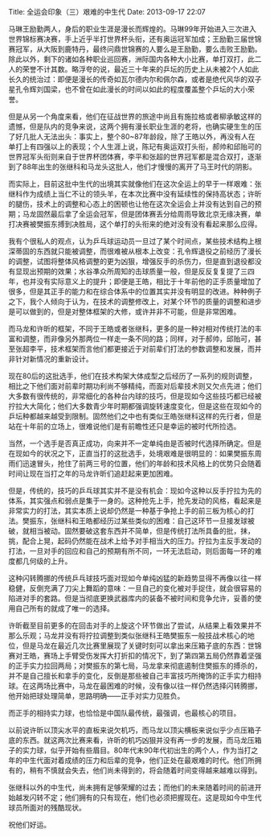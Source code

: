 Title: 全运会印象（三）艰难的中生代
Date: 2013-09-17 22:07 

马琳王励勤两人，身后的职业生涯是漫长而辉煌的。马琳99年开始进入三次进入世界锦标赛决赛，手上近乎半打世界杯头衔，还有奥运冠军加成；王励勤三届世锦赛冠军，从大阪到鹿特丹，最终问鼎世锦赛的人要么是王励勤，要么击败王励勤。除此以外，剩下的诸如各种职业巡回赛，洲际国内各种大小比赛，单打双打，此二人的荣誉不计其数。略浮夸的说，最近三十年来的乒坛的历史上从未被2个人如此长久的统治过：即便是漫长的传奇如瓦尔德内尔和佩尔森，或者是绝代风华的双子星孔令辉刘国梁，也不曾在如此漫长的时间以如此的程度覆盖整个乒坛的大小荣誉。

但是从另一个角度来看，他们在征战世界的旅途中尚且有施拉格或者柳承敏这样的遗憾，但是队内的竞争来说，这两个拥有漫长职业生涯的老将，也确实硬生生的压了好几批人无法出头：事实上，整个80~87年龄段，除了王皓以外，再没有人在单打上有四强以上的表现；个人生涯上说，陈玘有奥运双打头衔，郝帅和邱贻可的世界冠军头衔则来自于世界杯团体赛，李平和张超的世界冠军都是混合双打，逐渐到了88年出生的张继科和马龙头这批人，他们才慢慢的离开了马王时代的阴影。

而实际上，目前这批中生代的出境其实就像他们在这次全运上的早于一样艰难：张继科作为成绩上当仁不让的领头羊，在本次比赛中没有延续性的保持高状态；许昕的腿伤，技术上的调整和心态上的困顿也让他在这次全运会上并没有达到自己的预期；马龙固然最后拿了全运会冠军，但是团体赛丢分给周雨导致北京无缘决赛，单打决赛被樊振东搏到决胜局，这个单打的头衔来的绝对没有没有看起来那么应得。

我有个很私人的观点，认为乒乓球运动员一旦过了某个时间点，某些技术结构上根深蒂固的东西就只能被调整，而很难被从根本上改变：孔令辉退役之前经历了漫长的调整，试图将整体风格调整的更为凶狠，增强反手的杀伤力，但是直到退役都没有显现出预期的效果；水谷凖众所周知的击球质量一般，但是反反复复提了三四年，也并没有实际意义上的提升；即便是王皓，相比于十年前他的正手质量增加了很多，但是其正手的能力和在综合体系中的位置其实并没有明显的改进。种种例子之下，我个人倾向于认为，在技术的调整修改上，对某个环节的质量的调整和进步是可以做到的，但是对整体框架的大修，或许并非不可能，但是非常困难。

而马龙和许昕的框架，不同于王皓或者张继科，更多的是一种对相对传统打法的丰富和调整，而非像另外那两位一样走一条不同的路；同样，对于郝帅，邱贻可，甚至张超李平，技术框架而言他们都更接近于对前辈们打法的参数调整和发展，而并非针对新情况的重新设计。

现在80后的这批选手，他们在技术构架大体成型之后经历了一系列的规则调整，相比之下他们面对前辈时期功利尚不够精纯，而面对后辈技术则又欠点先进；他们大多数有很传统的，非常细化的各种台内球的技巧，但是现如今这些技巧都已经被拧拉大大简化；他们大多数青少年时期都强调旋转速度变化，但是这些在现如今的乒坛种都越来越受到限制。固然他们之中也有类似王皓张继科这样的先行者，但是站在十年前的立场上，很难说他们是有前瞻性还只是幸运的被时代所捡选。

当然，一个选手是否真正成功，向来并不一定单纯由是否被时代选择所确定。但是在现如今的状况之下，正直当打的这批选手，处境艰难是很明显的：如果樊振东周雨们迅速冒头，抢住了前两三号的位置，他们的年龄和技术风格上的优势只会随着时间让现在当打之年的马龙许昕们追赶起来更加困难。

但是，传统的，技巧的乒乓球其实并不是没有机会：现如今这种以反手拧拉为先的体系，其实强点和弱点是集于一身的。这种抢先上手，抢先发动的风格，看起来是非常实力的打法，其实本质上说却仍然是一种基于争抢上手的前三板为核心的打法。樊振东，张继科和王皓都经历过某些类似的困难：自己这环节一旦接发球被破，就相当被动。固然要破这套东西并不简单，但是传统打法所具备的批，抹，挑，配合上晃，起码仍然能在战术上给予对手相当大的压力。拧拉为主反手发动的打法，一旦对手的回应和自己的预期有所不同，一环无法启动，则后面每一环的难度都几何级的上升。

这种闪转腾挪的传统乒乓球技巧面对现如今单纯凶猛的新趋势显得不再像以往一样稳健，反倒充满了刀尖上舞蹈的意味：一旦自己的变化被对手捉住，就会很容易的陷进对手的套路。但是当彻底更换武器库内的装备不被时间和竞争允许，妥善的使用自己所有的就成了唯一的选择。

许昕截至目前更多的在回击对手的上旋这个环节做出了尝试，从结果上看效果并不那么乐观；马龙并没有将拧拉调整到类似张继科王皓樊振东一般技战术核心的地位，但是马龙在最近几次比赛里展现了关键时刻可以拿出来压箱子底的东西：世锦赛对王皓，赛场上手臂受伤发挥大打折扣的情况下，到了第四第五局仍然靠着坚强的正手实力拉回两局；对樊振东的第七局，马龙拿来彻底遏制住樊振东的搏杀的，并不是自己擅长和拿手的变化，反倒是那些被自己丰富技巧所掩饰的正手实力相持球。在这两场比赛中，马龙在最困难的时候，没有像以往一样仍然选择闪转腾挪，他开始把球处理简单，思路明确——正手对实力见胜负。

而正手的相持实力球，也恰恰是中国队最传统，最强调，也最核心的项目。

以前说许昕以顶尖水平的直板来说欠机巧，而马龙以顶尖横板来说似乎少点压箱子底的东西。就这两次比赛来看，许昕的机巧凶狠并没有再一步的发展，而马龙压箱子的实力球，似乎开始有些眉目。80年代末90年代初出生的两个人，作为当打之年的中生代面对着成绩的压力和后辈的竞争，他们正处在最艰难的时代。他们所拥有的，稍有不慎就会失去，他们尚未得到的，将会随着时间变得越来越难以得到。

张继科以外的中生代，尚未拥有足够荣耀的过去；而他们的未来随着时间的前进开始越发闪转不定；他们拥有的只有现在，他们也必须把握现在。这是现如今中生代球员所面对的残酷现状。

祝他们好运。
